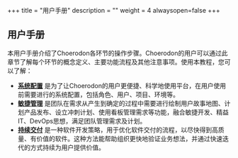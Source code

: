 ﻿+++
title = "用户手册"
description = ""
weight = 4
alwaysopen=false
+++


## 用户手册

本用户手册介绍了Choerodon各环节的操作步骤。Choerodon的用户可以通过此章节了解每个环节的概念定义、主要功能流程及其他注意事项。使用本教程，您可以了解：


- [**系统配置**](../user-guide/system-configuration) 是为了让Choerodon的用户更便捷、科学地使用平台，在用户使用前需要进行的系统配置，包括角色、用户、项目、环境等。
- [**敏捷管理**](../user-guide/scrum) 是团队在需求从产生到确定的过程中需要进行绘制用户故事地图、计划产品发布、设立冲刺计划、使用看板管理需求等功能，融合敏捷开发、精益IT、DevOps思想，满足团队管理需求及计划。
- [**持续交付**](../user-guide/continuos-delivery) 是一种软件开发策略，用于优化软件交付的流程，以尽快得到高质量、有价值的软件。这种方法能帮助组织更快地验证业务想法，并通过快速迭代的方式持续为用户提供价值。



